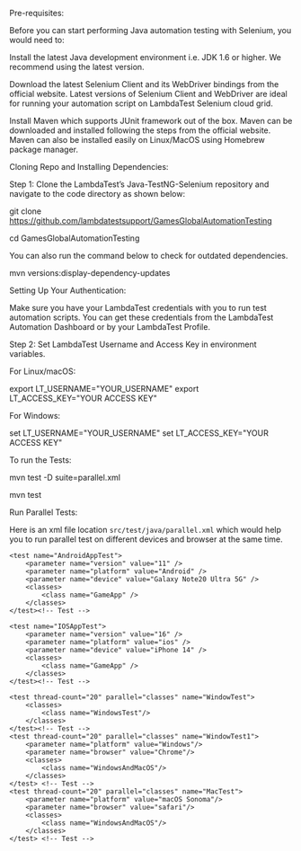 Pre-requisites:

Before you can start performing Java automation testing with Selenium, you would need to:

Install the latest Java development environment i.e. JDK 1.6 or higher. We recommend using the latest version.

Download the latest Selenium Client and its WebDriver bindings from the official website. Latest versions of Selenium Client and WebDriver are ideal for running your automation script on LambdaTest Selenium cloud grid.

Install Maven which supports JUnit framework out of the box. Maven can be downloaded and installed following the steps from the official website. Maven can also be installed easily on Linux/MacOS using Homebrew package manager.

Cloning Repo and Installing Dependencies:

Step 1: Clone the LambdaTest’s Java-TestNG-Selenium repository and navigate to the code directory as shown below:

git clone https://github.com/lambdatestsupport/GamesGlobalAutomationTesting

cd GamesGlobalAutomationTesting

You can also run the command below to check for outdated dependencies.

mvn versions:display-dependency-updates

Setting Up Your Authentication:

Make sure you have your LambdaTest credentials with you to run test automation scripts. You can get these credentials from the LambdaTest Automation Dashboard or by your LambdaTest Profile.

Step 2: Set LambdaTest Username and Access Key in environment variables.

For Linux/macOS:

export LT_USERNAME="YOUR_USERNAME" 
export LT_ACCESS_KEY="YOUR ACCESS KEY"

For Windows:

set LT_USERNAME="YOUR_USERNAME" 
set LT_ACCESS_KEY="YOUR ACCESS KEY"

To run the Tests:

mvn test -D suite=parallel.xml

mvn test

Run Parallel Tests:

Here is an xml file location `src/test/java/parallel.xml` which would help you to run parallel test on different devices and browser at the same time.
<?xml version="1.0" encoding="UTF-8"?>
<!DOCTYPE suite SYSTEM "http://testng.org/testng-1.0.dtd">
<suite thread-count="100" name="Mobile" parallel="tests">

    <test name="AndroidAppTest">
        <parameter name="version" value="11" />
        <parameter name="platform" value="Android" />
        <parameter name="device" value="Galaxy Note20 Ultra 5G" />
        <classes>
            <class name="GameApp" />
        </classes>
    </test><!-- Test -->

    <test name="IOSAppTest">
        <parameter name="version" value="16" />
        <parameter name="platform" value="ios" />
        <parameter name="device" value="iPhone 14" />
        <classes>
            <class name="GameApp" />
        </classes>
    </test><!-- Test -->

    <test thread-count="20" parallel="classes" name="WindowTest">
        <classes>
            <class name="WindowsTest"/>
        </classes>
    </test><!-- Test -->
    <test thread-count="20" parallel="classes" name="WindowTest1">
        <parameter name="platform" value="Windows"/>
        <parameter name="browser" value="Chrome"/>
        <classes>
            <class name="WindowsAndMacOS"/>
        </classes>
    </test> <!-- Test -->
    <test thread-count="20" parallel="classes" name="MacTest">
        <parameter name="platform" value="macOS Sonoma"/>
        <parameter name="browser" value="safari"/>
        <classes>
            <class name="WindowsAndMacOS"/>
        </classes>
    </test> <!-- Test -->
</suite>

